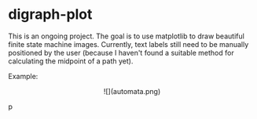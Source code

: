 # digraph-plot

This is an ongoing project. The goal is to use matplotlib to draw beautiful finite state machine images. Currently, text labels still need to be manually positioned by the user (because I haven't found a suitable method for calculating the midpoint of a path yet).

Example:

<p align="center">
![](automata.png)
</p>p
